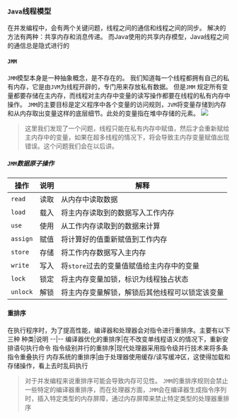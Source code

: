 ### `Java`线程模型
在并发编程中，会有两个关键问题，线程之间的通信和线程之间的同步。
解决的方法有两种：共享内存和消息传递。
而Java使用的共享内存模型，Java线程之间的通信总是隐式进行的
#### `JMM`
`JMM`模型本身是一种抽象概念，是不存在的。
我们知道每一个线程都拥有自己的私有内存，它是由`JVM`为线程开辟的，专门用来存放私有数据。
但是`JMM` 规定所有变量都要存储在主内存，而线程对主内存中变量的读写操作都要在线程的私有内存中操作。
`JMM`的主要目标是定义程序中各个变量的访问规则，`JVM`将变量存储到内存和从内存取出变量这样的底层细节。此处的变量指在堆中存储的元素。
![](C:\Users\Administrator\Desktop\文档图片文件夹\Java基础\多线程\JMM内存模型.png)

> 这里我们发现了一个问题，线程只能在私有内存中赋值，然后才会重新赋给主内存中的变量，如果在超多线程的情况下，将会导致主内存变量赋值出现错误。这个问题我们会在以后讲。
##### `JMM`数据原子操作
操作|说明|解释
--|--|--
`read`|读取|从内存中读取数据
`load`| 载入|将主内存读取到的数据写入工作内存
`use`|使用|从工作内存读取到的数据来计算
`assign`|赋值|将计算好的值重新赋值到工作内存
`store`|存储|将工作内存数据写入主内存
`write`|写入|将`store`过去的变量值赋值给主内存中的变量
`lock`|锁定|将主内存变量加锁，标识为线程独占状态
`unlock`|解锁|将主内存变量解锁，解锁后其他线程可以锁定该变量

#### 重排序
在执行程序时，为了提高性能，编译器和处理器会对指令进行重排序。主要有以下三种
种类|说明
--|--
编译器优化的重排序|在不改变单线程语义的情况下，重新安排语句执行命令
指令级别并行的重排序|现代处理器采用指令级并行技术来将多条指令重叠执行
内存系统的重排序|由于处理器使用缓存/读写缓冲区，这使得加载和存储操作，看上去时乱码执行

> 对于并发编程来说重排序可能会导致内存可见性。
> `JMM`的重排序规则会禁止一些特定的编译器重排序，而在处理器方面，`JMM`会在编译器生成指令序列时，插入特定类型的内存屏障，通过内存屏障来禁止特定类型的处理器重排序